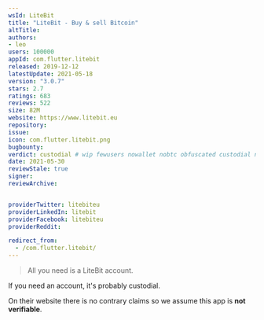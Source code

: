 ```yaml
---
wsId: LiteBit
title: "LiteBit - Buy & sell Bitcoin"
altTitle: 
authors:
- leo
users: 100000
appId: com.flutter.litebit
released: 2019-12-12
latestUpdate: 2021-05-18
version: "3.0.7"
stars: 2.7
ratings: 683
reviews: 522
size: 82M
website: https://www.litebit.eu
repository: 
issue: 
icon: com.flutter.litebit.png
bugbounty: 
verdict: custodial # wip fewusers nowallet nobtc obfuscated custodial nosource nonverifiable reproducible bounty defunct
date: 2021-05-30
reviewStale: true
signer: 
reviewArchive:


providerTwitter: litebiteu
providerLinkedIn: litebit
providerFacebook: litebiteu
providerReddit: 

redirect_from:
  - /com.flutter.litebit/
---
```



> All you need is a LiteBit account.

If you need an account, it's probably custodial.

On their website there is no contrary claims so we assume this app is
**not verifiable**.
